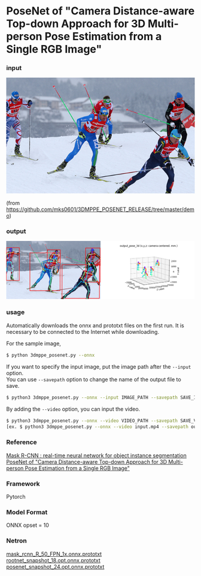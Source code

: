 # PoseNet of "Camera Distance-aware Top-down Approach for 3D Multi-person Pose Estimation from a Single RGB Image"

### input
![input image](input.jpg)

(from https://github.com/mks0601/3DMPPE_POSENET_RELEASE/tree/master/demo)

### output
![output_image](output.png)

### usage
Automatically downloads the onnx and prototxt files on the first run.
It is necessary to be connected to the Internet while downloading.

For the sample image,
``` bash
$ python 3dmppe_posenet.py --onnx
```

If you want to specify the input image, put the image path after the `--input` option.  
You can use `--savepath` option to change the name of the output file to save.
```bash
$ python3 3dmppe_posenet.py --onnx --input IMAGE_PATH --savepath SAVE_IMAGE_PATH
```

By adding the `--video` option, you can input the video.
```bash
$ python3 3dmppe_posenet.py --onnx --video VIDEO_PATH --savepath SAVE_VIDEO_PATH
[ex. $ python3 3dmppe_posenet.py --onnx --video input.mp4 --savepath output.mp]
```

### Reference

[Mask R-CNN : real-time neural network for object instance segmentation](https://github.com/onnx/models/tree/master/vision/object_detection_segmentation/mask-rcnn)
[PoseNet of "Camera Distance-aware Top-down Approach for 3D Multi-person Pose Estimation from a Single RGB Image"](https://github.com/mks0601/3DMPPE_POSENET_RELEASE)


### Framework
Pytorch

### Model Format
ONNX opset = 10


### Netron

[mask_rcnn_R_50_FPN_1x.onnx.prototxt](https://netron.app/?url=https://storage.googleapis.com/ailia-models/mask_rcnn/mask_rcnn_R_50_FPN_1x.onnx.prototxt)
[rootnet_snapshot_18.opt.onnx.prototxt](https://netron.app/?url=https://storage.googleapis.com/ailia-models/3dmppe_posenet/rootnet_snapshot_18.opt.onnx.prototxt)
[posenet_snapshot_24.opt.onnx.prototxt](https://netron.app/?url=https://storage.googleapis.com/ailia-models/3dmppe_posenet/posenet_snapshot_24.opt.onnx.prototxt)
